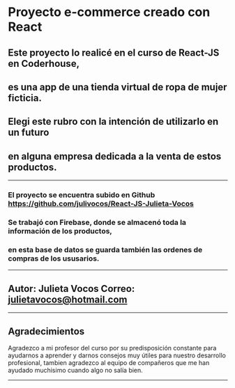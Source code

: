 # Proyecto e-commerce creado con React

## Este proyecto lo realicé en el curso de React-JS en Coderhouse, 
## es una app de una tienda virtual de ropa de mujer ficticia. 
## Elegi este rubro con la intención de utilizarlo en un futuro
## en alguna empresa dedicada a la venta de estos productos.

-------------------------------------------------------------
### El proyecto se encuentra subido en Github https://github.com/julivocos/React-JS-Julieta-Vocos

### Se trabajó con Firebase, donde se almacenó toda la información de los productos,
### en esta base de datos se guarda también las ordenes de compras de los ususarios.

------------------------------------------
**Autor: Julieta Vocos**
**Correo: julietavocos@hotmail.com**
------------------------------------
----------------------------------------------

Agradecimientos
---------------
Agradezco a mi profesor del curso por su predisposición constante para ayudarnos a aprender y darnos consejos
muy útiles para nuestro desarrollo profesional, tambien agradezco al equipo de compañeros que me han ayudado 
muchisimo cuando algo no salía bien.

----------------------------------------------------------------------------


